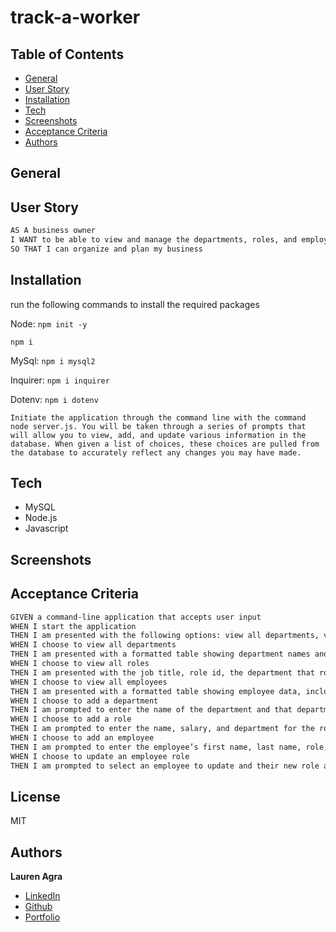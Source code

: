 # track-a-worker

## Table of Contents
- [General](#general)
- [User Story](#general)
- [Installation](#installation)
- [Tech](#tech)
- [Screenshots](#screenshots)
- [Acceptance Criteria](#acceptance-criteria)
- [Authors](#authors)

## General

## User Story 
```md
AS A business owner
I WANT to be able to view and manage the departments, roles, and employees in my company
SO THAT I can organize and plan my business
```
## Installation
run the following commands to install the required packages

Node: `npm init -y`

`npm i`

MySql: `npm i mysql2`

Inquirer: `npm i inquirer`

Dotenv: `npm i dotenv`

```Initiate the application through the command line with the command node server.js. You will be taken through a series of prompts that will allow you to view, add, and update various information in the database. When given a list of choices, these choices are pulled from the database to accurately reflect any changes you may have made.``` 

## Tech
- MySQL
- Node.js
- Javascript 

## Screenshots

## Acceptance Criteria 
```md
GIVEN a command-line application that accepts user input
WHEN I start the application
THEN I am presented with the following options: view all departments, view all roles, view all employees, add a department, add a role, add an employee, and update an employee role
WHEN I choose to view all departments
THEN I am presented with a formatted table showing department names and department ids
WHEN I choose to view all roles
THEN I am presented with the job title, role id, the department that role belongs to, and the salary for that role
WHEN I choose to view all employees
THEN I am presented with a formatted table showing employee data, including employee ids, first names, last names, job titles, departments, salaries, and managers that the employees report to
WHEN I choose to add a department
THEN I am prompted to enter the name of the department and that department is added to the database
WHEN I choose to add a role
THEN I am prompted to enter the name, salary, and department for the role and that role is added to the database
WHEN I choose to add an employee
THEN I am prompted to enter the employee’s first name, last name, role, and manager, and that employee is added to the database
WHEN I choose to update an employee role
THEN I am prompted to select an employee to update and their new role and this information is updated in the database 
```

## License 
MIT 

## Authors 
**Lauren Agra** 
- [LinkedIn](https://www.linkedin.com/in/lauren-agra-aa868b1b8/)
- [Github](https://github.com/laurenagra)
- [Portfolio](https://laurenagra.github.io/Portfolio-Base/)